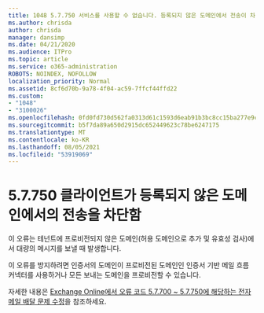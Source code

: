 ```yaml
---
title: 1048 5.7.750 서비스를 사용할 수 없습니다. 등록되지 않은 도메인에서 전송이 차단된 클라이언트
ms.author: chrisda
author: chrisda
manager: dansimp
ms.date: 04/21/2020
ms.audience: ITPro
ms.topic: article
ms.service: o365-administration
ROBOTS: NOINDEX, NOFOLLOW
localization_priority: Normal
ms.assetid: 8cf6d70b-9a78-4f04-ac59-7ffcf44ffd22
ms.custom:
- "1048"
- "3100026"
ms.openlocfilehash: 0fd0fd730d562fa0313d61c1593d6eab91b3bc8cc15ba277e9cd4e4deb6901bd
ms.sourcegitcommit: b5f7da89a650d2915dc652449623c78be6247175
ms.translationtype: MT
ms.contentlocale: ko-KR
ms.lasthandoff: 08/05/2021
ms.locfileid: "53919069"
---
```

# <a name="57750-client-blocked-from-sending-from-unregistered-domain"></a>5.7.750 클라이언트가 등록되지 않은 도메인에서의 전송을 차단함

이 오류는 테넌트에 프로비전되지 않은 도메인(허용 도메인으로 추가 및 유효성 검사)에서 대량의 메시지를 보낼 때 발생합니다.

이 오류를 방지하려면 인증서의 도메인이 프로비전된 도메인인 인증서 기반 메일 흐름 커넥터를 사용하거나 모든 보내는 도메인을 프로비전할 수 있습니다.

자세한 내용은 [Exchange Online에서 오류 코드 5.7.700 ~ 5.7.750에 해당하는 전자 메일 배달 문제 수정](https://go.microsoft.com/fwlink/?linkid=2164955)을 참조하세요.